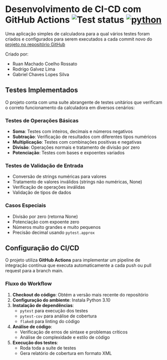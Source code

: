 # Desenvolvimento de CI-CD com GitHub Actions ![Test status](https://github.com/LabEngSoftware2025/aula4-calculadora/actions/workflows/python-app.yml/badge.svg) [![python](https://img.shields.io/badge/Python-3.7-3776AB.svg?style=flat&logo=python&logoColor=white)](https://www.python.org)


Uma aplicação simples de calculadora para a qual vários testes foram criados e configurados para serem executados a cada commit novo do [projeto no repositório GitHub](https://github.com/LabEngSoftware2025/aula4-calculadora)

Criado por:
- Ruan Machado Coelho Rossato
- Rodrigo Galvez Lima
- Gabriel Chaves Lopes Silva


## Testes Implementados

O projeto conta com uma suíte abrangente de testes unitários que verificam o correto funcionamento da calculadora em diversos cenários:

### Testes de Operações Básicas
- **Soma**: Testes com inteiros, decimais e números negativos
- **Subtração**: Verificação de resultados com diferentes tipos numéricos
- **Multiplicação**: Testes com combinações positivas e negativas
- **Divisão**: Operações normais e tratamento de divisão por zero
- **Potenciação**: Testes com bases e expoentes variados

### Testes de Validação de Entrada
- Conversão de strings numéricas para valores
- Tratamento de valores inválidos (strings não numéricas, None)
- Verificação de operações inválidas
- Validação de tipos de dados

### Casos Especiais
- Divisão por zero (retorna None)
- Potenciação com expoente zero
- Números muito grandes e muito pequenos
- Precisão decimal usando `pytest.approx`

## Configuração do CI/CD

O projeto utiliza **GitHub Actions** para implementar um pipeline de integração contínua que executa automaticamente a cada push ou pull request para a branch main.

### Fluxo do Workflow

1. **Checkout do código**: Obtém a versão mais recente do repositório
2. **Configuração do ambiente**: Instala Python 3.10
3. **Instalação de dependências**:
   - `pytest` para execução dos testes
   - `pytest-cov` para análise de cobertura
   - `flake8` para linting do código
4. **Análise de código**:
   - Verificação de erros de sintaxe e problemas críticos
   - Análise de complexidade e estilo de código
5. **Execução dos testes**:
   - Roda toda a suíte de testes
   - Gera relatório de cobertura em formato XML
